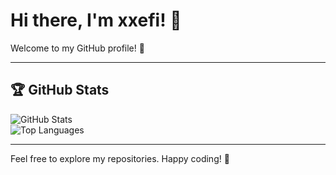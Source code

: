 # Hi there, I'm xxefi! 👋

Welcome to my GitHub profile! 🚀

---

## 🏆 GitHub Stats

![GitHub Stats](https://github-readme-stats.vercel.app/api?username=xxefi&show_icons=true&theme=radical)  
![Top Languages](https://github-readme-stats.vercel.app/api/top-langs/?username=xxefi&layout=compact&theme=radical)

---

Feel free to explore my repositories. Happy coding! 🚀
